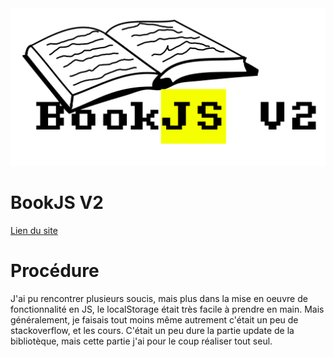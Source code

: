 <img src="content/bookjs.png" alt="Alt text" />

# BookJS V2

[Lien du site](https://unebaguette.github.io/libraryJS/)

# Procédure

<p>J'ai pu rencontrer plusieurs soucis, mais plus dans la mise en oeuvre de fonctionnalité en JS, le localStorage était très facile à prendre en main. Mais généralement, je faisais tout moins même autrement c'était un peu de stackoverflow, et les cours. C'était un peu dure la partie update de la bibliotèque, mais cette partie j'ai pour le coup réaliser tout seul.</p>